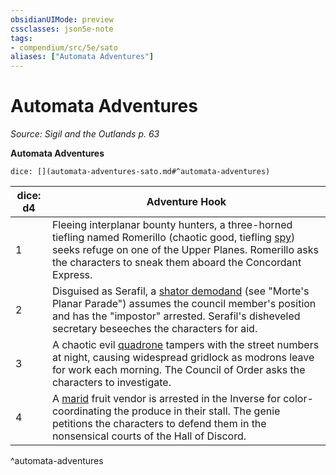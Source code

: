 ```yaml
---
obsidianUIMode: preview
cssclasses: json5e-note
tags:
- compendium/src/5e/sato
aliases: ["Automata Adventures"]
---
```

# Automata Adventures
*Source: Sigil and the Outlands p. 63* 

**Automata Adventures**

`dice: [](automata-adventures-sato.md#^automata-adventures)`

| dice: d4 | Adventure Hook |
|----------|----------------|
| 1 | Fleeing interplanar bounty hunters, a three-horned tiefling named Romerillo (chaotic good, tiefling [spy](/Systems/5e/bestiary/humanoid/spy.md)) seeks refuge on one of the Upper Planes. Romerillo asks the characters to sneak them aboard the Concordant Express. |
| 2 | Disguised as Serafil, a [shator demodand](/Systems/5e/bestiary/fiend/shator-demodand-mpp.md) (see "Morte's Planar Parade") assumes the council member's position and has the "impostor" arrested. Serafil's disheveled secretary beseeches the characters for aid. |
| 3 | A chaotic evil [quadrone](/Systems/5e/bestiary/construct/quadrone.md) tampers with the street numbers at night, causing widespread gridlock as modrons leave for work each morning. The Council of Order asks the characters to investigate. |
| 4 | A [marid](/Systems/5e/bestiary/elemental/marid.md) fruit vendor is arrested in the Inverse for color-coordinating the produce in their stall. The genie petitions the characters to defend them in the nonsensical courts of the Hall of Discord. |
^automata-adventures